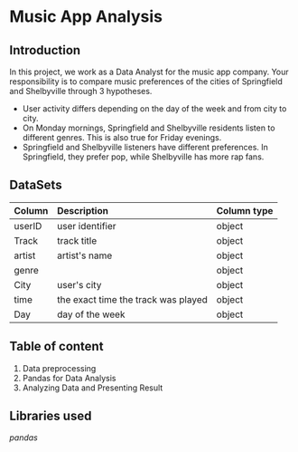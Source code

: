 # Music App Analysis
## Introduction
In this project, we work as a Data Analyst for the music app company. Your responsibility is to compare music preferences of the cities of Springfield and Shelbyville through 3 hypotheses.
- User activity differs depending on the day of the week and from city to city.
- On Monday mornings, Springfield and Shelbyville residents listen to different genres. This is also true for Friday evenings.
- Springfield and Shelbyville listeners have different preferences. In Springfield, they prefer pop, while Shelbyville has more rap fans.

## DataSets
|Column            |Description         |Column type | 
 |:---------------|:------------------------|:-------------|
 | userID     | user identifier| object      |
 | Track   | track title   | object     |
 | artist   | artist's name | object  |
 | genre      |  | object    |
 | City       | user's city |  object   |
 | time     |  the exact time the track was played | object     |
 | Day      | day of the week | object    |

## Table of content
1. Data preprocessing
2. Pandas for Data Analysis
3. Analyzing Data and Presenting Result

## Libraries used
*pandas*

